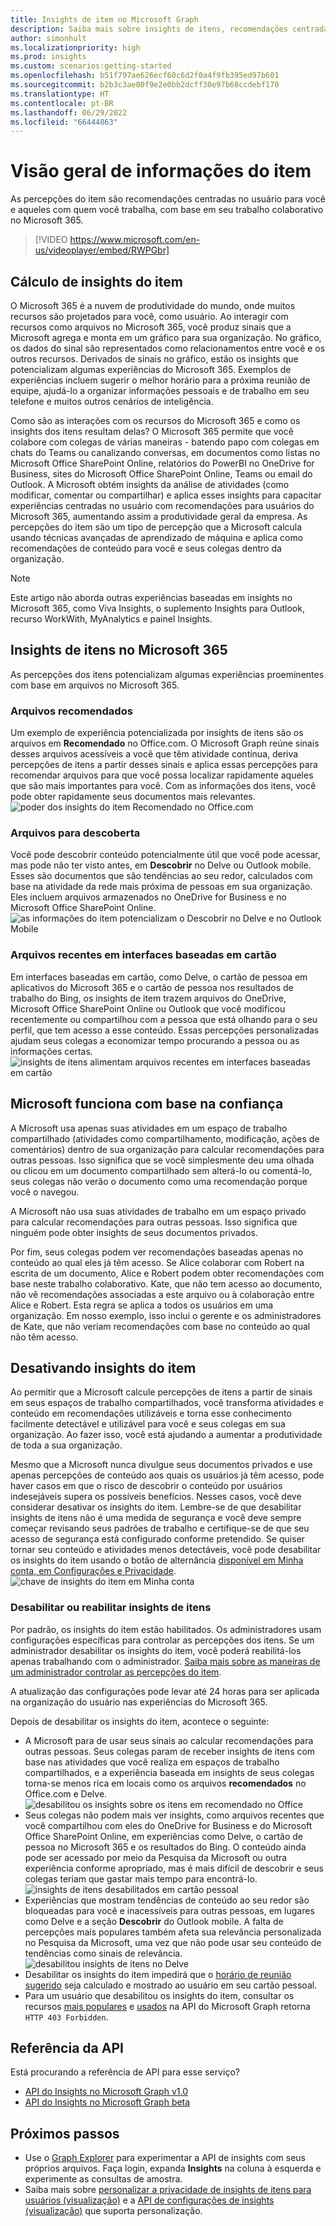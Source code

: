 ```yaml
---
title: Insights de item no Microsoft Graph
description: Saiba mais sobre insights de itens, recomendações centradas no usuário para você e aqueles com quem você trabalha, com base em suas experiências colaborativas baseadas em arquivos no Microsoft 365.
author: simonhult
ms.localizationpriority: high
ms.prod: insights
ms.custom: scenarios:getting-started
ms.openlocfilehash: b51f797ae626ecf60c6d2f0a4f9fb395ed97b601
ms.sourcegitcommit: b2b3c3ae00f9e2e0bb2dcff30e97b60ccdebf170
ms.translationtype: HT
ms.contentlocale: pt-BR
ms.lasthandoff: 06/29/2022
ms.locfileid: "66444863"
---
```

# <a name="item-insights-overview"></a>Visão geral de informações do item

As percepções do item são recomendações centradas no usuário para você e aqueles com quem você trabalha, com base em seu trabalho colaborativo no Microsoft 365.

> [!VIDEO https://www.microsoft.com/en-us/videoplayer/embed/RWPGbr] 

## <a name="computation-of-item-insights"></a>Cálculo de insights do item
O Microsoft 365 é a nuvem de produtividade do mundo, onde muitos recursos são projetados para você, como usuário. Ao interagir com recursos como arquivos no Microsoft 365, você produz sinais que a Microsoft agrega e monta em um gráfico para sua organização. No gráfico, os dados do sinal são representados como relacionamentos entre você e os outros recursos. Derivados de sinais no gráfico, estão os insights que potencializam algumas experiências do Microsoft 365. Exemplos de experiências incluem sugerir o melhor horário para a próxima reunião de equipe, ajudá-lo a organizar informações pessoais e de trabalho em seu telefone e muitos outros cenários de inteligência. 

Como são as interações com os recursos do Microsoft 365 e como os insights dos itens resultam delas? O Microsoft 365 permite que você colabore com colegas de várias maneiras - batendo papo com colegas em chats do Teams ou canalizando conversas, em documentos como listas no Microsoft Office SharePoint Online, relatórios do PowerBI no OneDrive for Business, sites do Microsoft Office SharePoint Online, Teams ou email do Outlook. A Microsoft obtém insights da análise de atividades (como modificar, comentar ou compartilhar) e aplica esses insights para capacitar experiências centradas no usuário com recomendações para usuários do Microsoft 365, aumentando assim a produtividade geral da empresa. As percepções do item são um tipo de percepção que a Microsoft calcula usando técnicas avançadas de aprendizado de máquina e aplica como recomendações de conteúdo para você e seus colegas dentro da organização.

> [!NOTE]
> Este artigo não aborda outras experiências baseadas em insights no Microsoft 365, como Viva Insights, o suplemento Insights para Outlook, recurso WorkWith, MyAnalytics e painel Insights. 

## <a name="item-insights-in-microsoft-365"></a>Insights de itens no Microsoft 365 
As percepções dos itens potencializam algumas experiências proeminentes com base em arquivos no Microsoft 365.

### <a name="recommended-files"></a>Arquivos recomendados 
Um exemplo de experiência potencializada por insights de itens são os arquivos em **Recomendado** no Office.com. O Microsoft Graph reúne sinais desses arquivos acessíveis a você que têm atividade contínua, deriva percepções de itens a partir desses sinais e aplica essas percepções para recomendar arquivos para que você possa localizar rapidamente aqueles que são mais importantes para você. Com as informações dos itens, você pode obter rapidamente seus documentos mais relevantes.
![poder dos insights do item Recomendado no Office.com](images/Recommended-Office-com.PNG)

### <a name="files-for-discovery"></a>Arquivos para descoberta 
Você pode descobrir conteúdo potencialmente útil que você pode acessar, mas pode não ter visto antes, em **Descobrir** no Delve ou Outlook mobile. Esses são documentos que são tendências ao seu redor, calculados com base na atividade da rede mais próxima de pessoas em sua organização. Eles incluem arquivos armazenados no OneDrive for Business e no Microsoft Office SharePoint Online.  
![as informações do item potencializam o Descobrir no Delve e no Outlook Mobile](images/discover-Delve-OutlookMobile.PNG)

### <a name="recent-files-in-card-based-interfaces"></a>Arquivos recentes em interfaces baseadas em cartão 
Em interfaces baseadas em cartão, como Delve, o cartão de pessoa em aplicativos do Microsoft 365 e o cartão de pessoa nos resultados de trabalho do Bing, os insights de item trazem arquivos do OneDrive, Microsoft Office SharePoint Online ou Outlook que você modificou recentemente ou compartilhou com a pessoa que está olhando para o seu perfil, que tem acesso a esse conteúdo. Essas percepções personalizadas ajudam seus colegas a economizar tempo procurando a pessoa ou as informações certas.  
![insights de itens alimentam arquivos recentes em interfaces baseadas em cartão](images/Recent-files-in-card-based-interfaces.PNG)

## <a name="microsoft-runs-on-trust"></a>Microsoft funciona com base na confiança
A Microsoft usa apenas suas atividades em um espaço de trabalho compartilhado (atividades como compartilhamento, modificação, ações de comentários) dentro de sua organização para calcular recomendações para outras pessoas. Isso significa que se você simplesmente deu uma olhada ou clicou em um documento compartilhado sem alterá-lo ou comentá-lo, seus colegas não verão o documento como uma recomendação porque você o navegou. 

A Microsoft não usa suas atividades de trabalho em um espaço privado para calcular recomendações para outras pessoas. Isso significa que ninguém pode obter insights de seus documentos privados.  

Por fim, seus colegas podem ver recomendações baseadas apenas no conteúdo ao qual eles já têm acesso. Se Alice colaborar com Robert na escrita de um documento, Alice e Robert podem obter recomendações com base neste trabalho colaborativo. Kate, que não tem acesso ao documento, não vê recomendações associadas a este arquivo ou à colaboração entre Alice e Robert. Esta regra se aplica a todos os usuários em uma organização. Em nosso exemplo, isso inclui o gerente e os administradores de Kate, que não veriam recomendações com base no conteúdo ao qual não têm acesso. 

## <a name="disabling-item-insights"></a>Desativando insights do item
Ao permitir que a Microsoft calcule percepções de itens a partir de sinais em seus espaços de trabalho compartilhados, você transforma atividades e conteúdo em recomendações utilizáveis e torna esse conhecimento facilmente detectável e utilizável para você e seus colegas em sua organização. Ao fazer isso, você está ajudando a aumentar a produtividade de toda a sua organização.  

Mesmo que a Microsoft nunca divulgue seus documentos privados e use apenas percepções de conteúdo aos quais os usuários já têm acesso, pode haver casos em que o risco de descobrir o conteúdo por usuários indesejáveis ​​supera os possíveis benefícios. Nesses casos, você deve considerar desativar os insights do item. Lembre-se de que desabilitar insights de itens não é uma medida de segurança e você deve sempre começar revisando seus padrões de trabalho e certifique-se de que seu acesso de segurança está configurado conforme pretendido. Se quiser tornar seu conteúdo e atividades menos detectáveis, você pode desabilitar os insights do item usando o botão de alternância [disponível em Minha conta, em Configurações e Privacidade](https://myaccount.microsoft.com/settingsandprivacy/privacy).  
![chave de insights do item em Minha conta](images/item-insights-toggle-in-MyAccount.PNG)

### <a name="disable-or-re-enable-item-insights"></a>Desabilitar ou reabilitar insights de itens 
Por padrão, os insights do item estão habilitados. Os administradores usam configurações específicas para controlar as percepções dos itens. Se um administrador desabilitar os insights do item, você poderá reabilitá-los apenas trabalhando com o administrador. 
[Saiba mais sobre as maneiras de um administrador controlar as percepções do item](insights-customize-item-insights-privacy.md).

A atualização das configurações pode levar até 24 horas para ser aplicada na organização do usuário nas experiências do Microsoft 365.

Depois de desabilitar os insights do item, acontece o seguinte: 
* A Microsoft para de usar seus sinais ao calcular recomendações para outras pessoas. Seus colegas param de receber insights de itens com base nas atividades que você realiza em espaços de trabalho compartilhados, e a experiência baseada em insights de seus colegas torna-se menos rica em locais como os arquivos **recomendados** no Office.com e Delve.
![desabilitou os insights sobre os itens em recomendado no Office](images/disabled-item-insights-in-office.PNG)
* Seus colegas não podem mais ver insights, como arquivos recentes que você compartilhou com eles do OneDrive for Business e do Microsoft Office SharePoint Online, em experiências como Delve, o cartão de pessoa no Microsoft 365 e os resultados do Bing. O conteúdo ainda pode ser acessado por meio da Pesquisa da Microsoft ou outra experiência conforme apropriado, mas é mais difícil de descobrir e seus colegas teriam que gastar mais tempo para encontrá-lo.  
![insights de itens desabilitados em cartão pessoal](images/disabled-item-insights-in-persona-card.PNG)
* Experiências que mostram tendências de conteúdo ao seu redor são bloqueadas para você e inacessíveis para outras pessoas, em lugares como Delve e a seção **Descobrir** do Outlook mobile. A falta de percepções mais populares também afeta sua relevância personalizada no Pesquisa da Microsoft, uma vez que não pode usar seu conteúdo de tendências como sinais de relevância.
![desabilitou insights de itens no Delve](images/disabled-item-insights-in-delve.PNG)
* Desabilitar os insights do item impedirá que o [horário de reunião sugerido](https://support.microsoft.com/office/update-your-meeting-hours-using-the-profile-card-0613d113-d7c1-4faa-bb11-c8ba30a78ef1) seja calculado e mostrado ao usuário em seu cartão pessoal. 
* Para um usuário que desabilitou os insights do item, consultar os recursos [mais populares](/graph/api/resources/insights-trending) e [ usados ​​](/graph/api/resources/insights-used) na API do Microsoft Graph retorna `HTTP 403 Forbidden`.

## <a name="api-reference"></a>Referência da API

Está procurando a referência de API para esse serviço?

- [API do Insights no Microsoft Graph v1.0](/graph/api/resources/officegraphinsights)
- [API do Insights no Microsoft Graph beta](/graph/api/resources/iteminsights?view=graph-rest-beta&preserve-view=true)


## <a name="next-steps"></a>Próximos passos

- Use o [Graph Explorer](https://developer.microsoft.com/graph/graph-explorer) para experimentar a API de insights com seus próprios arquivos. Faça login, expanda **Insights** na coluna à esquerda e experimente as consultas de amostra.
- Saiba mais sobre [personalizar a privacidade de insights de itens para usuários (visualização)](insights-customize-item-insights-privacy.md) e a [API de configurações de insights (visualização)](/graph/api/resources/insightssettings?view=graph-rest-beta&preserve-view=true) que suporta personalização.
